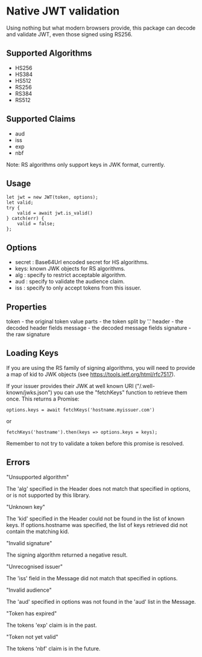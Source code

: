 Native JWT validation
=====================

Using nothing but what modern browsers provide, this package can decode and
validate JWT, even those signed using RS256.

Supported Algorithms
--------------------

 - HS256
 - HS384
 - HS512
 - RS256
 - RS384
 - RS512

Supported Claims
----------------

 - aud
 - iss
 - exp
 - nbf

Note: RS algorithms only support keys in JWK format, currently.

Usage
-----

    let jwt = new JWT(token, options);
    let valid;
    try {
        valid = await jwt.is_valid()
    } catch(err) {
        valid = false;
    };


Options
-------

 - secret : Base64Url encoded secret for HS algorithms.
 - keys: known JWK objects for RS algorithms.
 - alg : specify to restrict acceptable algorithm.
 - aud : specify to validate the audience claim.
 - iss : specify to only accept tokens from this issuer.

Properties
----------

  token - the original token value
  parts - the token split by '.'
  header - the decoded header fields
  message - the decoded message fields
  signature - the raw signature

Loading Keys
------------

If you are using the RS family of signing algorithms, you will need to provide
a map of kid to JWK objects (see https://tools.ietf.org/html/rfc7517).

If your issuer provides their JWK at well known URI ("/.well-known/jwks.json")
you can use the "fetchKeys" function to retrieve them once. This returns a
Promise:

    options.keys = await fetchKeys('hostname.myissuer.com')

or

    fetchKeys('hostname').then(keys => options.keys = keys);

Remember to not try to validate a token before this promise is resolved.

Errors
------

"Unsupported algorithm"

The 'alg' specified in the Header does not match that specified in options, or
is not supported by this library.

"Unknown key"

The 'kid' specified in the Header could not be found in the list of known keys.
If options.hostname was specified, the list of keys retrieved did not contain
the matching kid.

"Invalid signature"

The signing algorithm returned a negative result.

"Unrecognised issuer"

The 'iss' field in the Message did not match that specified in options.

"Invalid audience"

The 'aud' specified in options was not found in the 'aud' list in the Message.

"Token has expired"

The tokens 'exp' claim is in the past.

"Token not yet valid"

The tokens 'nbf' claim is in the future.
